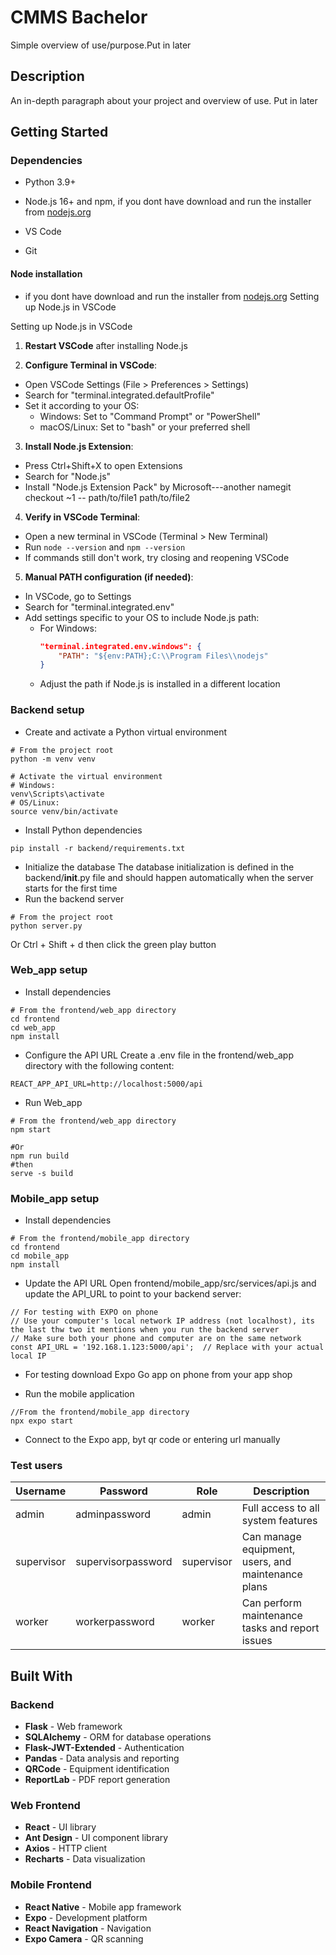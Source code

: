 # CMMS Bachelor

Simple overview of use/purpose.Put in later 

## Description

An in-depth paragraph about your project and overview of use. Put in later

## Getting Started

### Dependencies

* Python 3.9+
* Node.js 16+ and npm, if you dont have download and run the installer from [nodejs.org](https://nodejs.org/)
* VS Code

* Git

#### Node installation
* if you dont have download and run the installer from [nodejs.org](https://nodejs.org/)
Setting up Node.js in VSCode

Setting up Node.js in VSCode
1. **Restart VSCode** after installing Node.js

2. **Configure Terminal in VSCode**:
  - Open VSCode Settings (File > Preferences > Settings)
  - Search for "terminal.integrated.defaultProfile"
  - Set it according to your OS:
    - Windows: Set to "Command Prompt" or "PowerShell"
    - macOS/Linux: Set to "bash" or your preferred shell

3. **Install Node.js Extension**:
  - Press Ctrl+Shift+X to open Extensions
  - Search for "Node.js"
  - Install "Node.js Extension Pack" by Microsoft---another namegit checkout <commit-hash>~1 -- path/to/file1 path/to/file2

4. **Verify in VSCode Terminal**:
  - Open a new terminal in VSCode (Terminal > New Terminal)
  - Run `node --version` and `npm --version`
  - If commands still don't work, try closing and reopening VSCode

5. **Manual PATH configuration (if needed)**:
  - In VSCode, go to Settings
  - Search for "terminal.integrated.env"
  - Add settings specific to your OS to include Node.js path:
    - For Windows: 
      ```json
      "terminal.integrated.env.windows": {
          "PATH": "${env:PATH};C:\\Program Files\\nodejs"
      }
      ```
    - Adjust the path if Node.js is installed in a different location

### Backend setup

* Create and activate a Python virtual environment
```
# From the project root
python -m venv venv

# Activate the virtual environment
# Windows:
venv\Scripts\activate
# OS/Linux:
source venv/bin/activate
```
*  Install Python dependencies
```
pip install -r backend/requirements.txt
```
* Initialize the database
The database initialization is defined in the backend/__init__.py file and should happen automatically when the server starts for the first time
* Run the backend server
```
# From the project root
python server.py
```
Or Ctrl + Shift + d then click the green play button

### Web_app setup
* Install dependencies
```
# From the frontend/web_app directory
cd frontend
cd web_app
npm install
```
* Configure the API URL
Create a .env file in the frontend/web_app directory with the following content:
```
REACT_APP_API_URL=http://localhost:5000/api

```
* Run Web_app
```
# From the frontend/web_app directory
npm start

#Or
npm run build
#then
serve -s build
```
### Mobile_app setup

* Install dependencies
```
# From the frontend/mobile_app directory
cd frontend
cd mobile_app
npm install
```

* Update the API URL 
Open frontend/mobile_app/src/services/api.js and update the API_URL to point to your backend server:
```
// For testing with EXPO on phone
// Use your computer's local network IP address (not localhost), its the last thw two it mentions when you run the backend server
// Make sure both your phone and computer are on the same network
const API_URL = '192.168.1.123:5000/api';  // Replace with your actual local IP
```
* For testing download Expo Go app on phone from your app shop

* Run the mobile application

```
//From the frontend/mobile_app directory
npx expo start
```
* Connect to the Expo app, byt qr code or entering url manually


### Test users

| Username    | Password        | Role       | Description                                      |
|-------------|----------------|------------|--------------------------------------------------|
| admin       | adminpassword  | admin      | Full access to all system features               |
| supervisor  | supervisorpassword | supervisor | Can manage equipment, users, and maintenance plans |
| worker      | workerpassword | worker     | Can perform maintenance tasks and report issues  |

## Built With

### Backend
- **Flask** - Web framework
- **SQLAlchemy** - ORM for database operations
- **Flask-JWT-Extended** - Authentication
- **Pandas** - Data analysis and reporting
- **QRCode** - Equipment identification
- **ReportLab** - PDF report generation

### Web Frontend
- **React** - UI library
- **Ant Design** - UI component library
- **Axios** - HTTP client
- **Recharts** - Data visualization

### Mobile Frontend
- **React Native** - Mobile app framework
- **Expo** - Development platform
- **React Navigation** - Navigation
- **Expo Camera** - QR scanning